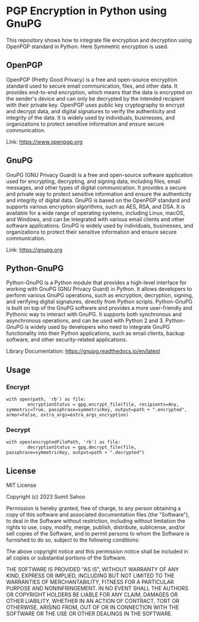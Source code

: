 # PGP Encryption in Python using GnuPG

This repository shows how to integrate file encryption and decryption using OpenPGP standard in Python. Here Symmetric encryption is used.

## OpenPGP

OpenPGP (Pretty Good Privacy) is a free and open-source encryption standard used to secure email communication, files, and other data. It provides end-to-end encryption, which means that the data is encrypted on the sender's device and can only be decrypted by the intended recipient with their private key. OpenPGP uses public key cryptography to encrypt and decrypt data, and digital signatures to verify the authenticity and integrity of the data. It is widely used by individuals, businesses, and organizations to protect sensitive information and ensure secure communication.

Link: https://www.openpgp.org

## GnuPG

GnuPG (GNU Privacy Guard) is a free and open-source software application used for encrypting, decrypting, and signing data, including files, email messages, and other types of digital communication. It provides a secure and private way to protect sensitive information and ensure the authenticity and integrity of digital data. GnuPG is based on the OpenPGP standard and supports various encryption algorithms, such as AES, RSA, and DSA. It is available for a wide range of operating systems, including Linux, macOS, and Windows, and can be integrated with various email clients and other software applications. GnuPG is widely used by individuals, businesses, and organizations to protect their sensitive information and ensure secure communication.

Link: https://gnupg.org

## Python-GnuPG

Python-GnuPG is a Python module that provides a high-level interface for working with GnuPG (GNU Privacy Guard) in Python. It allows developers to perform various GnuPG operations, such as encryption, decryption, signing, and verifying digital signatures, directly from Python scripts. Python-GnuPG is built on top of the GnuPG software and provides a more user-friendly and Pythonic way to interact with GnuPG. It supports both synchronous and asynchronous operations, and can be used with Python 2 and 3. Python-GnuPG is widely used by developers who need to integrate GnuPG functionality into their Python applications, such as email clients, backup software, and other security-related applications.

Library Documentation: https://gnupg.readthedocs.io/en/latest

## Usage

### Encrypt

```
with open(path, 'rb') as file:
        encryptionStatus = gpg.encrypt_file(file, recipients=Any, symmetric=True, passphrase=symmetricKey, output=path + ".encrypted", armor=False, extra_args=extra_args_encryption)

```

### Decrypt

```
with open(encryptedFilePath, 'rb') as file:
        decryptionStatus = gpg.decrypt_file(file, passphrase=symmetricKey, output=path + ".decrypted")
```

## License

MIT License

Copyright (c) 2023 Sumit Sahoo

Permission is hereby granted, free of charge, to any person obtaining a copy
of this software and associated documentation files (the "Software"), to deal
in the Software without restriction, including without limitation the rights
to use, copy, modify, merge, publish, distribute, sublicense, and/or sell
copies of the Software, and to permit persons to whom the Software is
furnished to do so, subject to the following conditions:

The above copyright notice and this permission notice shall be included in
all copies or substantial portions of the Software.

THE SOFTWARE IS PROVIDED "AS IS", WITHOUT WARRANTY OF ANY KIND, EXPRESS OR
IMPLIED, INCLUDING BUT NOT LIMITED TO THE WARRANTIES OF MERCHANTABILITY,
FITNESS FOR A PARTICULAR PURPOSE AND NONINFRINGEMENT. IN NO EVENT SHALL THE
AUTHORS OR COPYRIGHT HOLDERS BE LIABLE FOR ANY CLAIM, DAMAGES OR OTHER
LIABILITY, WHETHER IN AN ACTION OF CONTRACT, TORT OR OTHERWISE, ARISING FROM,
OUT OF OR IN CONNECTION WITH THE SOFTWARE OR THE USE OR OTHER DEALINGS IN
THE SOFTWARE.

